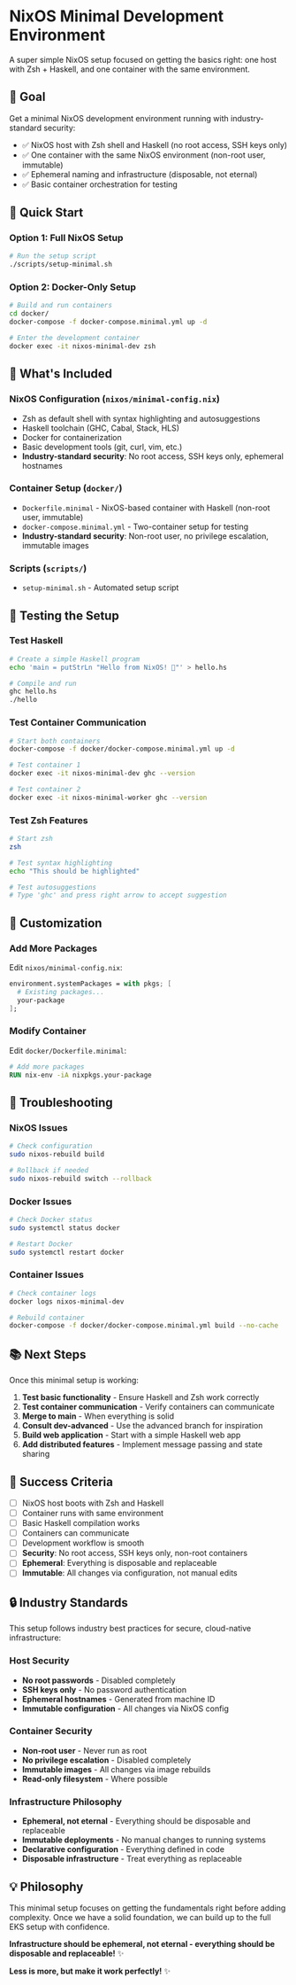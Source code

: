 # NixOS Minimal Development Environment

A super simple NixOS setup focused on getting the basics right: one host with Zsh + Haskell, and one container with the same environment.

## 🎯 Goal

Get a minimal NixOS development environment running with industry-standard security:
- ✅ NixOS host with Zsh shell and Haskell (no root access, SSH keys only)
- ✅ One container with the same NixOS environment (non-root user, immutable)
- ✅ Ephemeral naming and infrastructure (disposable, not eternal)
- ✅ Basic container orchestration for testing

## 🚀 Quick Start

### Option 1: Full NixOS Setup
```bash
# Run the setup script
./scripts/setup-minimal.sh
```

### Option 2: Docker-Only Setup
```bash
# Build and run containers
cd docker/
docker-compose -f docker-compose.minimal.yml up -d

# Enter the development container
docker exec -it nixos-minimal-dev zsh
```

## 📁 What's Included

### NixOS Configuration (`nixos/minimal-config.nix`)
- Zsh as default shell with syntax highlighting and autosuggestions
- Haskell toolchain (GHC, Cabal, Stack, HLS)
- Docker for containerization
- Basic development tools (git, curl, vim, etc.)
- **Industry-standard security**: No root access, SSH keys only, ephemeral hostnames

### Container Setup (`docker/`)
- `Dockerfile.minimal` - NixOS-based container with Haskell (non-root user, immutable)
- `docker-compose.minimal.yml` - Two-container setup for testing
- **Industry-standard security**: Non-root user, no privilege escalation, immutable images

### Scripts (`scripts/`)
- `setup-minimal.sh` - Automated setup script

## 🧪 Testing the Setup

### Test Haskell
```bash
# Create a simple Haskell program
echo 'main = putStrLn "Hello from NixOS! 🚀"' > hello.hs

# Compile and run
ghc hello.hs
./hello
```

### Test Container Communication
```bash
# Start both containers
docker-compose -f docker/docker-compose.minimal.yml up -d

# Test container 1
docker exec -it nixos-minimal-dev ghc --version

# Test container 2
docker exec -it nixos-minimal-worker ghc --version
```

### Test Zsh Features
```bash
# Start zsh
zsh

# Test syntax highlighting
echo "This should be highlighted"

# Test autosuggestions
# Type 'ghc' and press right arrow to accept suggestion
```

## 🔧 Customization

### Add More Packages
Edit `nixos/minimal-config.nix`:
```nix
environment.systemPackages = with pkgs; [
  # Existing packages...
  your-package
];
```

### Modify Container
Edit `docker/Dockerfile.minimal`:
```dockerfile
# Add more packages
RUN nix-env -iA nixpkgs.your-package
```

## 🐛 Troubleshooting

### NixOS Issues
```bash
# Check configuration
sudo nixos-rebuild build

# Rollback if needed
sudo nixos-rebuild switch --rollback
```

### Docker Issues
```bash
# Check Docker status
sudo systemctl status docker

# Restart Docker
sudo systemctl restart docker
```

### Container Issues
```bash
# Check container logs
docker logs nixos-minimal-dev

# Rebuild container
docker-compose -f docker/docker-compose.minimal.yml build --no-cache
```

## 📚 Next Steps

Once this minimal setup is working:

1. **Test basic functionality** - Ensure Haskell and Zsh work correctly
2. **Test container communication** - Verify containers can communicate
3. **Merge to main** - When everything is solid
4. **Consult dev-advanced** - Use the advanced branch for inspiration
5. **Build web application** - Start with a simple Haskell web app
6. **Add distributed features** - Implement message passing and state sharing

## 🎉 Success Criteria

- [ ] NixOS host boots with Zsh and Haskell
- [ ] Container runs with same environment
- [ ] Basic Haskell compilation works
- [ ] Containers can communicate
- [ ] Development workflow is smooth
- [ ] **Security**: No root access, SSH keys only, non-root containers
- [ ] **Ephemeral**: Everything is disposable and replaceable
- [ ] **Immutable**: All changes via configuration, not manual edits

## 🔒 Industry Standards

This setup follows industry best practices for secure, cloud-native infrastructure:

### Host Security
- **No root passwords** - Disabled completely
- **SSH keys only** - No password authentication
- **Ephemeral hostnames** - Generated from machine ID
- **Immutable configuration** - All changes via NixOS config

### Container Security
- **Non-root user** - Never run as root
- **No privilege escalation** - Disabled completely
- **Immutable images** - All changes via image rebuilds
- **Read-only filesystem** - Where possible

### Infrastructure Philosophy
- **Ephemeral, not eternal** - Everything should be disposable and replaceable
- **Immutable deployments** - No manual changes to running systems
- **Declarative configuration** - Everything defined in code
- **Disposable infrastructure** - Treat everything as replaceable

## 💡 Philosophy

This minimal setup focuses on getting the fundamentals right before adding complexity. Once we have a solid foundation, we can build up to the full EKS setup with confidence.

**Infrastructure should be ephemeral, not eternal - everything should be disposable and replaceable!** ✨

**Less is more, but make it work perfectly!** ✨
